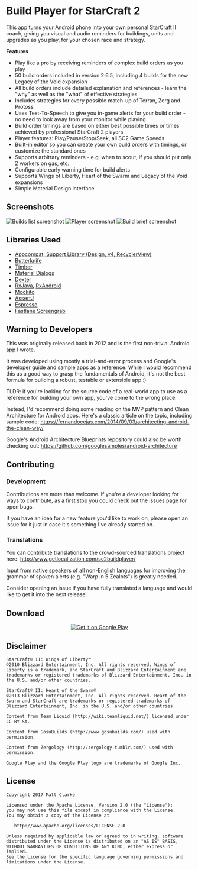 # Build Player for StarCraft 2

This app turns your Android phone into your own personal StarCraft II coach, giving you visual and audio reminders for buildings, units and upgrades as you play, for your chosen race and strategy.

**Features**

* Play like a pro by receiving reminders of complex build orders as you play
* 50 build orders included in version 2.6.5, including 4 builds for the new Legacy of the Void expansion
* All build orders include detailed explanation and references - learn the "why" as well as the "what" of effective strategies
* Includes strategies for every possible match-up of Terran, Zerg and Protoss
* Uses Text-To-Speech to give you in-game alerts for your build order - no need to look away from your monitor while playing
* Build order timings are based on either best possible times or times achieved by professional StarCraft 2 players
* Player features: Play/Pause/Stop/Seek, all SC2 Game Speeds
* Built-in editor so you can create your own build orders with timings, or customize the standard ones
* Supports arbitrary reminders - e.g. when to scout, if you should put only 2 workers on gas, etc.
* Configurable early warning time for build alerts
* Supports Wings of Liberty, Heart of the Swarm and Legacy of the Void expansions
* Simple Material Design interface
 
Screenshots
-----------

![Builds list screenshot](https://lh3.googleusercontent.com/wH0L1n872xuXFvBJ5HC3vq5rXq8gbpqv562KknTP-fsVdsuIeOTbLZXgjbQ1k3zqrh9g=h900-rw?raw=true)
![Player screenshot](https://lh3.googleusercontent.com/UD1cyyNC2Az1Rc6Ya7sABwGX2n1X_FjECzy468sF4JbIybz8HXYTmInvhSc4QP9d9ME=h900-rw?raw=true)
![Build brief screenshot](https://lh3.googleusercontent.com/akqksJigH1KkoeZvY125wM7iRrSThYEnQcg7jI9I5dDJcL-tDBnb_jSkzp4flYOfdg=h900-rw?raw=true)

Libraries Used
--------------

* [Appcompat, Support Library (Design, v4, RecyclerView)](https://developer.android.com/topic/libraries/support-library/features.html)
* [Butterknife](https://github.com/JakeWharton/butterknife)
* [Timber](https://github.com/JakeWharton/timber)
* [Material Dialogs](https://github.com/afollestad/material-dialogs)
* [Dexter](https://github.com/Karumi/Dexter)
* [RxJava](https://github.com/ReactiveX/RxJava), [RxAndroid](https://github.com/ReactiveX/RxAndroid)
* [Mockito](https://github.com/mockito/mockito)
* [AssertJ](https://github.com/joel-costigliola/assertj-core)
* [Espresso](https://google.github.io/android-testing-support-library/docs/espresso/)
* [Fastlane Screengrab](https://github.com/fastlane/fastlane/tree/master/screengrab)

Warning to Developers
---------------------

This was originally released back in 2012 and is the first non-trivial Android app I wrote.

It was developed using mostly a trial-and-error process and Google's developer guide and sample apps
as a reference. While I would recommend this as a good way to grasp the fundamentals of Android,
it's not the best formula for building a robust, testable or extensible app :)

TLDR: if you're looking for the source code of a real-world app to use as a reference for building your own
app, you've come to the wrong place.

Instead, I'd recommend doing some reading on the MVP pattern and Clean Architecture for Android apps. Here's a classic article on the topic,
including sample code: https://fernandocejas.com/2014/09/03/architecting-android-the-clean-way/

Google's Android Architecture Blueprints repository could also be worth checking out:
https://github.com/googlesamples/android-architecture

Contributing
------------

### Development

Contributions are more than welcome. If you're a developer looking for ways to contribute, as a first stop you could check out the issues page for open bugs.
 
If you have an idea for a new feature you'd like to work on, please open an issue for it just in case it's something I've already started on.

### Translations

You can contribute translations to the crowd-sourced translations project here: http://www.getlocalization.com/sc2buildplayer/

Input from native speakers of all non-English languages for improving the grammar of spoken alerts (e.g. "Warp in 5 Zealots") is greatly needed.

Consider opening an issue if you have fully translated a language and would like to get it into the next release.

Download
--------

<p align="center">
<a href='https://play.google.com/store/apps/details?id=com.kiwiandroiddev.sc2buildassistant&utm_source=github&pcampaignid=MKT-Other-global-all-co-prtnr-py-PartBadge-Mar2515-1'><img alt='Get it on Google Play' src='https://play.google.com/intl/en_us/badges/images/generic/en_badge_web_generic.png'/></a>
</p>

Disclaimer
----------

    StarCraft® II: Wings of Liberty™
    ©2010 Blizzard Entertainment, Inc. All rights reserved. Wings of Liberty is a trademark, and StarCraft and Blizzard Entertainment are trademarks or registered trademarks of Blizzard Entertainment, Inc. in the U.S. and/or other countries.
    
    StarCraft® II: Heart of the Swarm®
    ©2013 Blizzard Entertainment, Inc. All rights reserved. Heart of the Swarm and StarCraft are trademarks or registered trademarks of Blizzard Entertainment, Inc. in the U.S. and/or other countries.
    
    Content from Team Liquid (http://wiki.teamliquid.net/) licensed under CC-BY-SA.
    
    Content from GosuBuilds (http://www.gosubuilds.com/) used with permission.
    
    Content from Zergology (http://zergology.tumblr.com/) used with permission.
    
    Google Play and the Google Play logo are trademarks of Google Inc.

License
-------

    Copyright 2017 Matt Clarke
    
    Licensed under the Apache License, Version 2.0 (the "License");
    you may not use this file except in compliance with the License.
    You may obtain a copy of the License at
    
       http://www.apache.org/licenses/LICENSE-2.0
    
    Unless required by applicable law or agreed to in writing, software
    distributed under the License is distributed on an "AS IS" BASIS,
    WITHOUT WARRANTIES OR CONDITIONS OF ANY KIND, either express or implied.
    See the License for the specific language governing permissions and
    limitations under the License.
